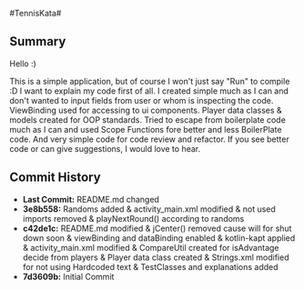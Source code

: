 #TennisKata#
<h2>Summary</h2>
Hello :)

This is a simple application, but of course I won't just say "Run" to compile :D  I want to explain my code first of all. I created simple much as I can and don't wanted to input fields from user or whom is
inspecting the code. ViewBinding used for accessing to ui components. Player data classes & models created for OOP standards. Tried to escape from boilerplate code much as I can and used Scope Functions
fore better and less BoilerPlate code. And very simple code for code review and refactor. If you see better code or can give suggestions, I would love to hear. 

<h2>Commit History</h2>
<ul>
<li><b>Last Commit:</b> README.md changed</li>
<li><b>3e8b558:</b> Randoms added & activity_main.xml modified & not used imports removed & playNextRound() according to randoms</li>
<li><b>c42de1c:</b> README.md modified & jCenter() removed cause will for shut down soon & viewBinding and dataBinding enabled & kotlin-kapt applied  & activity_main.xml modified &  CompareUtil created for isAdvantage decide from players & Player data class created & Strings.xml modified for not using Hardcoded text & TestClasses and explanations added</li>
<li><b>7d3609b:</b> Initial Commit </li>
</ul>